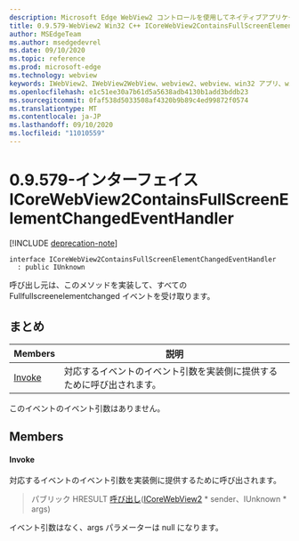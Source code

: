 ```yaml
---
description: Microsoft Edge WebView2 コントロールを使用してネイティブアプリケーションに web 技術 (HTML、CSS、JavaScript) を埋め込む
title: 0.9.579-WebView2 Win32 C++ ICoreWebView2ContainsFullScreenElementChangedEventHandler
author: MSEdgeTeam
ms.author: msedgedevrel
ms.date: 09/10/2020
ms.topic: reference
ms.prod: microsoft-edge
ms.technology: webview
keywords: IWebView2、IWebView2WebView、webview2、webview、win32 アプリ、win32、edge、ICoreWebView2、ICoreWebView2Controller、browser control、edge html、ICoreWebView2ContainsFullScreenElementChangedEventHandler
ms.openlocfilehash: e1c51ee30a7b61d5a5638adb4130b1add3bddb23
ms.sourcegitcommit: 0faf538d5033508af4320b9b89c4ed99872f0574
ms.translationtype: MT
ms.contentlocale: ja-JP
ms.lasthandoff: 09/10/2020
ms.locfileid: "11010559"
---
```

# 0.9.579-インターフェイス ICoreWebView2ContainsFullScreenElementChangedEventHandler 

[!INCLUDE [deprecation-note](../../includes/deprecation-note.md)]

```
interface ICoreWebView2ContainsFullScreenElementChangedEventHandler
  : public IUnknown
```

呼び出し元は、このメソッドを実装して、すべての Fullfullscreenelementchanged イベントを受け取ります。

## まとめ

 Members                        | 説明
--------------------------------|---------------------------------------------
[Invoke](#invoke) | 対応するイベントのイベント引数を実装側に提供するために呼び出されます。

このイベントのイベント引数はありません。

## Members

#### Invoke 

対応するイベントのイベント引数を実装側に提供するために呼び出されます。

> パブリック HRESULT [呼び出し](#invoke)([ICoreWebView2](icorewebview2.md) * sender、IUnknown * args)

イベント引数はなく、args パラメーターは null になります。

